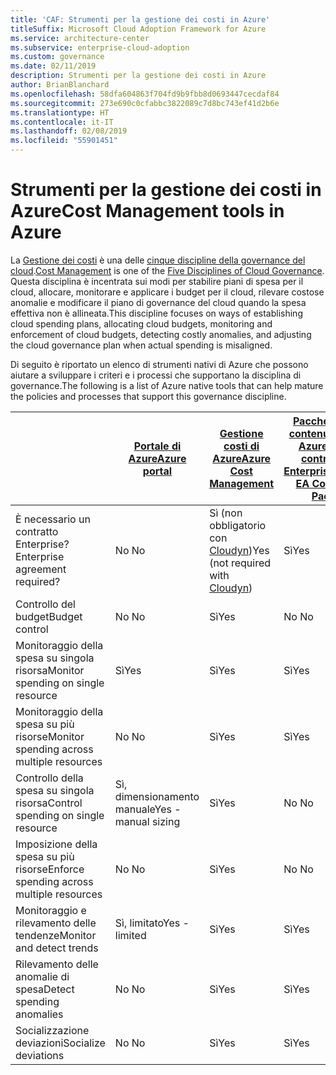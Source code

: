 ```yaml
---
title: 'CAF: Strumenti per la gestione dei costi in Azure'
titleSuffix: Microsoft Cloud Adoption Framework for Azure
ms.service: architecture-center
ms.subservice: enterprise-cloud-adoption
ms.custom: governance
ms.date: 02/11/2019
description: Strumenti per la gestione dei costi in Azure
author: BrianBlanchard
ms.openlocfilehash: 58dfa604863f704fd9b9fbb8d0693447cecdaf84
ms.sourcegitcommit: 273e690c0cfabbc3822089c7d8bc743ef41d2b6e
ms.translationtype: HT
ms.contentlocale: it-IT
ms.lasthandoff: 02/08/2019
ms.locfileid: "55901451"
---
```

# <a name="cost-management-tools-in-azure"></a><span data-ttu-id="43c74-103">Strumenti per la gestione dei costi in Azure</span><span class="sxs-lookup"><span data-stu-id="43c74-103">Cost Management tools in Azure</span></span>

<span data-ttu-id="43c74-104">La [Gestione dei costi](overview.md) è una delle [cinque discipline della governance del cloud](../governance-disciplines.md).</span><span class="sxs-lookup"><span data-stu-id="43c74-104">[Cost Management](overview.md) is one of the [Five Disciplines of Cloud Governance](../governance-disciplines.md).</span></span> <span data-ttu-id="43c74-105">Questa disciplina è incentrata sui modi per stabilire piani di spesa per il cloud, allocare, monitorare e applicare i budget per il cloud, rilevare costose anomalie e modificare il piano di governance del cloud quando la spesa effettiva non è allineata.</span><span class="sxs-lookup"><span data-stu-id="43c74-105">This discipline focuses on ways of establishing cloud spending plans, allocating cloud budgets, monitoring and enforcement of cloud budgets, detecting costly anomalies, and adjusting the cloud governance plan when actual spending is misaligned.</span></span>

<span data-ttu-id="43c74-106">Di seguito è riportato un elenco di strumenti nativi di Azure che possono aiutare a sviluppare i criteri e i processi che supportano la disciplina di governance.</span><span class="sxs-lookup"><span data-stu-id="43c74-106">The following is a list of Azure native tools that can help mature the policies and processes that support this governance discipline.</span></span>

|  | [<span data-ttu-id="43c74-107">Portale di Azure</span><span class="sxs-lookup"><span data-stu-id="43c74-107">Azure portal</span></span>](https://azure.microsoft.com/features/azure-portal/)  | [<span data-ttu-id="43c74-108">Gestione costi di Azure</span><span class="sxs-lookup"><span data-stu-id="43c74-108">Azure Cost Management</span></span>](/azure/cost-management/overview-cost-mgt)  | [<span data-ttu-id="43c74-109">Pacchetto di contenuto per Azure con contratto Enterprise</span><span class="sxs-lookup"><span data-stu-id="43c74-109">Azure EA Content Pack</span></span>](/power-bi/service-connect-to-azure-enterprise)  | [<span data-ttu-id="43c74-110">Criteri di Azure</span><span class="sxs-lookup"><span data-stu-id="43c74-110">Azure Policy</span></span>](/azure/governance/policy/overview) |
|---------|---------|---------|---------|---------|
|<span data-ttu-id="43c74-111">È necessario un contratto Enterprise?</span><span class="sxs-lookup"><span data-stu-id="43c74-111">Enterprise agreement required?</span></span>     | <span data-ttu-id="43c74-112">No </span><span class="sxs-lookup"><span data-stu-id="43c74-112">No</span></span>         | <span data-ttu-id="43c74-113">Sì (non obbligatorio con [Cloudyn](/azure/cost-management/overview))</span><span class="sxs-lookup"><span data-stu-id="43c74-113">Yes (not required with [Cloudyn](/azure/cost-management/overview))</span></span>         | <span data-ttu-id="43c74-114">Sì</span><span class="sxs-lookup"><span data-stu-id="43c74-114">Yes</span></span>         | <span data-ttu-id="43c74-115">No </span><span class="sxs-lookup"><span data-stu-id="43c74-115">No</span></span>         |
|<span data-ttu-id="43c74-116">Controllo del budget</span><span class="sxs-lookup"><span data-stu-id="43c74-116">Budget control</span></span>     | <span data-ttu-id="43c74-117">No </span><span class="sxs-lookup"><span data-stu-id="43c74-117">No</span></span>         | <span data-ttu-id="43c74-118">Sì</span><span class="sxs-lookup"><span data-stu-id="43c74-118">Yes</span></span>         | <span data-ttu-id="43c74-119">No </span><span class="sxs-lookup"><span data-stu-id="43c74-119">No</span></span>         | <span data-ttu-id="43c74-120">Sì</span><span class="sxs-lookup"><span data-stu-id="43c74-120">Yes</span></span>         |
|<span data-ttu-id="43c74-121">Monitoraggio della spesa su singola risorsa</span><span class="sxs-lookup"><span data-stu-id="43c74-121">Monitor spending on single resource</span></span>    | <span data-ttu-id="43c74-122">Sì</span><span class="sxs-lookup"><span data-stu-id="43c74-122">Yes</span></span>         | <span data-ttu-id="43c74-123">Sì</span><span class="sxs-lookup"><span data-stu-id="43c74-123">Yes</span></span>         | <span data-ttu-id="43c74-124">Sì</span><span class="sxs-lookup"><span data-stu-id="43c74-124">Yes</span></span>         | <span data-ttu-id="43c74-125">No </span><span class="sxs-lookup"><span data-stu-id="43c74-125">No</span></span>         |
|<span data-ttu-id="43c74-126">Monitoraggio della spesa su più risorse</span><span class="sxs-lookup"><span data-stu-id="43c74-126">Monitor spending across multiple resources</span></span>    | <span data-ttu-id="43c74-127">No </span><span class="sxs-lookup"><span data-stu-id="43c74-127">No</span></span>         | <span data-ttu-id="43c74-128">Sì</span><span class="sxs-lookup"><span data-stu-id="43c74-128">Yes</span></span>        | <span data-ttu-id="43c74-129">Sì</span><span class="sxs-lookup"><span data-stu-id="43c74-129">Yes</span></span>         | <span data-ttu-id="43c74-130">No </span><span class="sxs-lookup"><span data-stu-id="43c74-130">No</span></span>         |
|<span data-ttu-id="43c74-131">Controllo della spesa su singola risorsa</span><span class="sxs-lookup"><span data-stu-id="43c74-131">Control spending on single resource</span></span>     | <span data-ttu-id="43c74-132">Sì, dimensionamento manuale</span><span class="sxs-lookup"><span data-stu-id="43c74-132">Yes - manual sizing</span></span>         | <span data-ttu-id="43c74-133">Sì</span><span class="sxs-lookup"><span data-stu-id="43c74-133">Yes</span></span>         | <span data-ttu-id="43c74-134">No </span><span class="sxs-lookup"><span data-stu-id="43c74-134">No</span></span>         | <span data-ttu-id="43c74-135">Sì</span><span class="sxs-lookup"><span data-stu-id="43c74-135">Yes</span></span>         |
|<span data-ttu-id="43c74-136">Imposizione della spesa su più risorse</span><span class="sxs-lookup"><span data-stu-id="43c74-136">Enforce spending across multiple resources</span></span>    | <span data-ttu-id="43c74-137">No </span><span class="sxs-lookup"><span data-stu-id="43c74-137">No</span></span>         | <span data-ttu-id="43c74-138">Sì</span><span class="sxs-lookup"><span data-stu-id="43c74-138">Yes</span></span>         | <span data-ttu-id="43c74-139">No </span><span class="sxs-lookup"><span data-stu-id="43c74-139">No</span></span>         | <span data-ttu-id="43c74-140">Sì</span><span class="sxs-lookup"><span data-stu-id="43c74-140">Yes</span></span>         |
|<span data-ttu-id="43c74-141">Monitoraggio e rilevamento delle tendenze</span><span class="sxs-lookup"><span data-stu-id="43c74-141">Monitor and detect trends</span></span>     | <span data-ttu-id="43c74-142">Sì, limitato</span><span class="sxs-lookup"><span data-stu-id="43c74-142">Yes - limited</span></span>         | <span data-ttu-id="43c74-143">Sì</span><span class="sxs-lookup"><span data-stu-id="43c74-143">Yes</span></span>        | <span data-ttu-id="43c74-144">Sì</span><span class="sxs-lookup"><span data-stu-id="43c74-144">Yes</span></span>         | <span data-ttu-id="43c74-145">No </span><span class="sxs-lookup"><span data-stu-id="43c74-145">No</span></span>         |
|<span data-ttu-id="43c74-146">Rilevamento delle anomalie di spesa</span><span class="sxs-lookup"><span data-stu-id="43c74-146">Detect spending anomalies</span></span>     | <span data-ttu-id="43c74-147">No </span><span class="sxs-lookup"><span data-stu-id="43c74-147">No</span></span>         | <span data-ttu-id="43c74-148">Sì</span><span class="sxs-lookup"><span data-stu-id="43c74-148">Yes</span></span>        | <span data-ttu-id="43c74-149">Sì</span><span class="sxs-lookup"><span data-stu-id="43c74-149">Yes</span></span>         | <span data-ttu-id="43c74-150">No </span><span class="sxs-lookup"><span data-stu-id="43c74-150">No</span></span>        |
|<span data-ttu-id="43c74-151">Socializzazione deviazioni</span><span class="sxs-lookup"><span data-stu-id="43c74-151">Socialize deviations</span></span>     | <span data-ttu-id="43c74-152">No </span><span class="sxs-lookup"><span data-stu-id="43c74-152">No</span></span>        | <span data-ttu-id="43c74-153">Sì</span><span class="sxs-lookup"><span data-stu-id="43c74-153">Yes</span></span>        | <span data-ttu-id="43c74-154">Sì</span><span class="sxs-lookup"><span data-stu-id="43c74-154">Yes</span></span>        | <span data-ttu-id="43c74-155">No </span><span class="sxs-lookup"><span data-stu-id="43c74-155">No</span></span>        |
